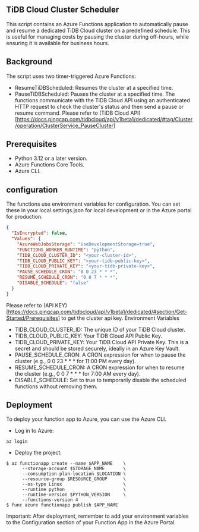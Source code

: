 ## TiDB Cloud Cluster Scheduler
This script contains an Azure Functions application to automatically pause and resume a dedicated TiDB Cloud cluster on a predefined schedule. This is useful for managing costs by pausing the cluster during off-hours, while ensuring it is available for business hours.

## Background
The script uses two timer-triggered Azure Functions:
- ResumeTiDBScheduled: Resumes the cluster at a specified time.
- PauseTiDBScheduled: Pauses the cluster at a specified time.
The functions communicate with the TiDB Cloud API using an authenticated HTTP request to check the cluster's status and then send a pause or resume command.
Please refer to (TiDB Cloud API)[https://docs.pingcap.com/tidbcloud/api/v1beta1/dedicated/#tag/Cluster/operation/ClusterService_PauseCluster]

## Prerequisites
- Python 3.12 or a later version.
- Azure Functions Core Tools.
- Azure CLI.

## configuration
The functions use environment variables for configuration. You can set these in your local.settings.json for local development or in the Azure portal for production.
``` local.settings.json
{
  "IsEncrypted": false,
  "Values": {
    "AzureWebJobsStorage": "UseDevelopmentStorage=true",
    "FUNCTIONS_WORKER_RUNTIME": "python",
    "TIDB_CLOUD_CLUSTER_ID": "<your-cluster-id>",
    "TIDB_CLOUD_PUBLIC_KEY": "<your-tidb-public-key>",
    "TIDB_CLOUD_PRIVATE_KEY": "<your-tidb-private-key>",
    "PAUSE_SCHEDULE_CRON": "0 0 23 * * *",
    "RESUME_SCHEDULE_CRON": "0 0 7 * * *",
    "DISABLE_SCHEDULE": "false"
  }
}

```

Please refer to (API KEY)[https://docs.pingcap.com/tidbcloud/api/v1beta1/dedicated/#section/Get-Started/Prerequisites] to get the cluster api key.
Environment Variables
- TIDB_CLOUD_CLUSTER_ID: The unique ID of your TiDB Cloud cluster.
- TIDB_CLOUD_PUBLIC_KEY: Your TiDB Cloud API Public Key.
- TIDB_CLOUD_PRIVATE_KEY: Your TiDB Cloud API Private Key. This is a secret and should be stored securely, ideally in an Azure Key Vault.
- PAUSE_SCHEDULE_CRON: A CRON expression for when to pause the cluster (e.g., 0 0 23 * * * for 11:00 PM every day).
- RESUME_SCHEDULE_CRON: A CRON expression for when to resume the cluster (e.g., 0 0 7 * * * for 7:00 AM every day).
- DISABLE_SCHEDULE: Set to true to temporarily disable the scheduled functions without removing them.

## Deployment
To deploy your function app to Azure, you can use the Azure CLI.
- Log in to Azure:
```
az login
```
- Deploy the project:
```
$ az functionapp create --name $APP_NAME    \
      --storage-account $STORAGE_NAME       \
      --consumption-plan-location $LOCATION \
      --resource-group $RESOURCE_GROUP      \
      --os-type Linux                       \
      --runtime python                      \
      --runtime-version $PYTHON_VERSION     \
      --functions-version 4 
$ func azure functionapp publish $APP_NAME
```
Important: After deployment, remember to add your environment variables to the Configuration section of your Function App in the Azure Portal.
